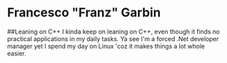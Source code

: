 # Francesco "Franz" Garbin

##Leaning on C++
I kinda keep on leaning on C++, even though it finds no practical applications in my daily tasks. Ya see I'm a forced .Net developer manager yet I spend my day on Linux 'coz it makes things a lot whole easier.
